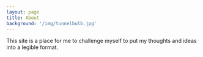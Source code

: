 ```yaml
---
layout: page
title: About
background: '/img/tunnelbulb.jpg'
---
```


This site is a place for me to challenge myself to put my thoughts and ideas into a legible format.